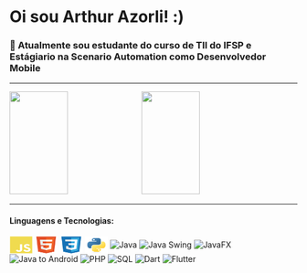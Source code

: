 # Oi sou Arthur Azorli! :)


### 📘 Atualmente sou estudante do curso de TII do IFSP e Estágiario na Scenario Automation como Desenvolvedor Mobile


<hr>

<div>
  <img height="180em" width = "45%" src = "https://github-readme-stats.vercel.app/api?username=arthurazorli&show_icons=true&theme=monokai">
  <img height="180em" width = "45%" src = "https://github-readme-stats.vercel.app/api/top-langs/?username=arthurazorli&hide_progress=true&theme=monokai">
</div>

<hr>

#### Linguagens e Tecnologias:
<div style="display: inline_block">
  <img align="center" alt="Js" height="30" width="40" src="https://raw.githubusercontent.com/devicons/devicon/master/icons/javascript/javascript-plain.svg">
  <img align="center" alt="HTML" height="30" width="40" src="https://raw.githubusercontent.com/devicons/devicon/master/icons/html5/html5-original.svg">
  <img align="center" alt="CSS" height="30" width="40" src="https://raw.githubusercontent.com/devicons/devicon/master/icons/css3/css3-original.svg">
  <img align="center" alt="Python" height="30" width="40" src="https://raw.githubusercontent.com/devicons/devicon/master/icons/python/python-original.svg">
  <img align="center" alt="Java" height="30" width="40" src="https://cdn.jsdelivr.net/gh/devicons/devicon/icons/java/java-original.svg">
  <img align="center" alt="Java Swing" height="30" src="https://www.marksmantech.com/images/technology/javaswing.png">
  <img align="center" alt="JavaFX" height="30" src="https://upload.wikimedia.org/wikipedia/en/c/cc/JavaFX_Logo.png">
  <img align="center" alt="Java to Android" height="30" src="https://upload.wikimedia.org/wikipedia/commons/thumb/c/c1/Android_Studio_icon_%282023%29.svg/1024px-Android_Studio_icon_%282023%29.svg.png">
  <img align="center" alt="PHP" height="30" src="https://upload.wikimedia.org/wikipedia/commons/thumb/2/27/PHP-logo.svg/1280px-PHP-logo.svg.png">
  <img align="center" alt="SQL" height="30" src="https://upload.wikimedia.org/wikipedia/he/thumb/6/62/MySQL.svg/640px-MySQL.svg.png">
  <img align="center" alt="Dart" height="30" src ="https://upload.wikimedia.org/wikipedia/commons/7/7e/Dart-logo.png">
  <img align="center" alt="Flutter" height="30" src="https://cdn-images-1.medium.com/max/1200/1*5-aoK8IBmXve5whBQM90GA.png">
</div>
